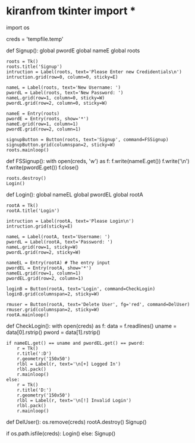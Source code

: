 # kiranfrom tkinter import *
import os
 
creds = 'tempfile.temp'
 
def Signup():
    global pwordE
    global nameE
    global roots
 
    roots = Tk()
    roots.title('Signup') 
    intruction = Label(roots, text='Please Enter new Credidentials\n') 
    intruction.grid(row=0, column=0, sticky=E) 
 
    nameL = Label(roots, text='New Username: ') 
    pwordL = Label(roots, text='New Password: ')
    nameL.grid(row=1, column=0, sticky=W) 
    pwordL.grid(row=2, column=0, sticky=W) 
 
    nameE = Entry(roots) 
    pwordE = Entry(roots, show='*')
    nameE.grid(row=1, column=1) 
    pwordE.grid(row=2, column=1) 
 
    signupButton = Button(roots, text='Signup', command=FSSignup)
    signupButton.grid(columnspan=2, sticky=W)
    roots.mainloop() 
 
def FSSignup():
    with open(creds, 'w') as f: 
        f.write(nameE.get()) 
        f.write('\n') 
        f.write(pwordE.get()) 
        f.close() 
 
    roots.destroy() 
    Login() 
 
def Login():
    global nameEL
    global pwordEL 
    global rootA
 
    rootA = Tk() 
    rootA.title('Login') 
 
    intruction = Label(rootA, text='Please Login\n') 
    intruction.grid(sticky=E) 
 
    nameL = Label(rootA, text='Username: ')
    pwordL = Label(rootA, text='Password: ') 
    nameL.grid(row=1, sticky=W)
    pwordL.grid(row=2, sticky=W)
 
    nameEL = Entry(rootA) # The entry input
    pwordEL = Entry(rootA, show='*')
    nameEL.grid(row=1, column=1)
    pwordEL.grid(row=2, column=1)
 
    loginB = Button(rootA, text='Login', command=CheckLogin) 
    loginB.grid(columnspan=2, sticky=W)
 
    rmuser = Button(rootA, text='Delete User', fg='red', command=DelUser)
    rmuser.grid(columnspan=2, sticky=W)
    rootA.mainloop()
 
def CheckLogin():
    with open(creds) as f:
        data = f.readlines() 
        uname = data[0].rstrip() 
        pword = data[1].rstrip() 
 
    if nameEL.get() == uname and pwordEL.get() == pword: 
        r = Tk() 
        r.title(':D')
        r.geometry('150x50') 
        rlbl = Label(r, text='\n[+] Logged In') 
        rlbl.pack() 
        r.mainloop()
    else:
        r = Tk()
        r.title('D:')
        r.geometry('150x50')
        rlbl = Label(r, text='\n[!] Invalid Login')
        rlbl.pack()
        r.mainloop()
 
def DelUser():
    os.remove(creds) 
    rootA.destroy() 
    Signup() 
 
if os.path.isfile(creds):
    Login()
else: 
    Signup()
